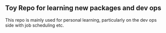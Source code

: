 ## Toy Repo for learning new packages and dev ops

This repo is mainly used for personal learning, particularly on the dev ops side with job scheduling etc.